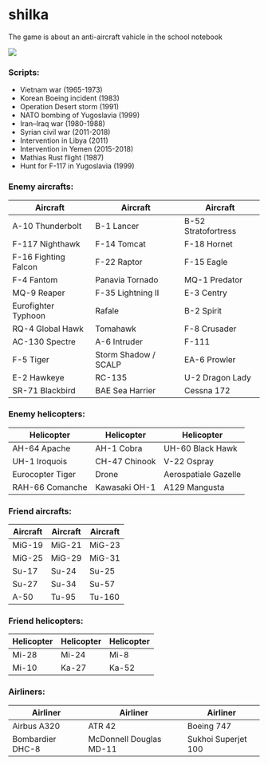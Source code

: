# shilka
The game is about an anti-aircraft vahicle in the school notebook

![](https://s8.hostingkartinok.com/uploads/images/2018/06/e4b2be354e64b30273c7896a3671ecb2.png)

### Scripts:
- Vietnam war (1965-1973)
- Korean Boeing incident (1983)
- Operation Desert storm (1991)
- NATO bombing of Yugoslavia (1999)
- Iran–Iraq war (1980-1988)
- Syrian civil war (2011-2018)
- Intervention in Libya (2011)
- Intervention in Yemen (2015-2018)
- Mathias Rust flight (1987)
- Hunt for F-117 in Yugoslavia (1999)

### Enemy aircrafts:

| Aircraft | Aircraft | Aircraft |
| ------------- | ------------- | ------------- |
| A-10 Thunderbolt | B-1 Lancer | B-52 Stratofortress |
| F-117 Nighthawk | F-14 Tomcat | F-18 Hornet |
| F-16 Fighting Falcon | F-22 Raptor | F-15 Eagle |
| F-4 Fantom | Panavia Tornado |MQ-1 Predator |
| MQ-9 Reaper | F-35 Lightning II | E-3 Centry |
| Eurofighter Typhoon | Rafale | B-2 Spirit |
| RQ-4 Global Hawk | Tomahawk | F-8 Crusader |
| AC-130 Spectre | A-6 Intruder | F-111 |
| F-5 Tiger | Storm Shadow / SCALP | EA-6 Prowler |
| E-2 Hawkeye | RC-135 | U-2 Dragon Lady |
| SR-71 Blackbird | BAE Sea Harrier | Cessna 172 |

### Enemy helicopters:

| Helicopter | Helicopter | Helicopter |
| ------------- | ------------- | ------------- |
| AH-64 Apache | AH-1 Cobra | UH-60 Black Hawk |
| UH-1 Iroquois | CH-47 Chinook | V-22 Ospray |
| Eurocopter Tiger | Drone | Aerospatiale Gazelle |
| RAH-66 Comanche | Kawasaki OH-1 | A129 Mangusta |

### Friend aircrafts:

| Aircraft | Aircraft | Aircraft |
| ------------- | ------------- | ------------- |
| MiG-19 | MiG-21 | MiG-23 |
| MiG-25 | MiG-29 | MiG-31 |
| Su-17 | Su-24 | Su-25 |
| Su-27 | Su-34 | Su-57 |
| A-50 | Tu-95 | Tu-160 |

### Friend helicopters:

| Helicopter | Helicopter | Helicopter |
| ------------- | ------------- | ------------- |
| Mi-28 | Mi-24 | Mi-8 |
| Mi-10 | Ka-27 | Ka-52 |

### Airliners:

| Airliner | Airliner | Airliner |
| ------------- | ------------- | ------------- |
| Аirbus A320 | ATR 42 | Boeing 747 |
| Bombardier DHC-8 | McDonnell Douglas MD-11 | Sukhoi Superjet 100 |
